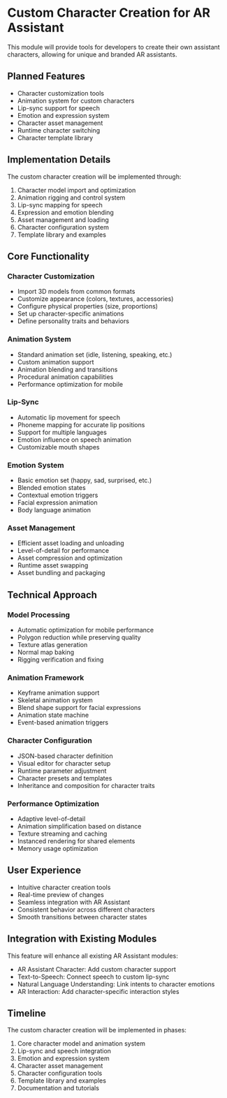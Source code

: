 # Custom Character Creation for AR Assistant

This module will provide tools for developers to create their own assistant characters, allowing for unique and branded AR assistants.

## Planned Features

- Character customization tools
- Animation system for custom characters
- Lip-sync support for speech
- Emotion and expression system
- Character asset management
- Runtime character switching
- Character template library

## Implementation Details

The custom character creation will be implemented through:

1. Character model import and optimization
2. Animation rigging and control system
3. Lip-sync mapping for speech
4. Expression and emotion blending
5. Asset management and loading
6. Character configuration system
7. Template library and examples

## Core Functionality

### Character Customization

- Import 3D models from common formats
- Customize appearance (colors, textures, accessories)
- Configure physical properties (size, proportions)
- Set up character-specific animations
- Define personality traits and behaviors

### Animation System

- Standard animation set (idle, listening, speaking, etc.)
- Custom animation support
- Animation blending and transitions
- Procedural animation capabilities
- Performance optimization for mobile

### Lip-Sync

- Automatic lip movement for speech
- Phoneme mapping for accurate lip positions
- Support for multiple languages
- Emotion influence on speech animation
- Customizable mouth shapes

### Emotion System

- Basic emotion set (happy, sad, surprised, etc.)
- Blended emotion states
- Contextual emotion triggers
- Facial expression animation
- Body language animation

### Asset Management

- Efficient asset loading and unloading
- Level-of-detail for performance
- Asset compression and optimization
- Runtime asset swapping
- Asset bundling and packaging

## Technical Approach

### Model Processing

- Automatic optimization for mobile performance
- Polygon reduction while preserving quality
- Texture atlas generation
- Normal map baking
- Rigging verification and fixing

### Animation Framework

- Keyframe animation support
- Skeletal animation system
- Blend shape support for facial expressions
- Animation state machine
- Event-based animation triggers

### Character Configuration

- JSON-based character definition
- Visual editor for character setup
- Runtime parameter adjustment
- Character presets and templates
- Inheritance and composition for character traits

### Performance Optimization

- Adaptive level-of-detail
- Animation simplification based on distance
- Texture streaming and caching
- Instanced rendering for shared elements
- Memory usage optimization

## User Experience

- Intuitive character creation tools
- Real-time preview of changes
- Seamless integration with AR Assistant
- Consistent behavior across different characters
- Smooth transitions between character states

## Integration with Existing Modules

This feature will enhance all existing AR Assistant modules:

- AR Assistant Character: Add custom character support
- Text-to-Speech: Connect speech to custom lip-sync
- Natural Language Understanding: Link intents to character emotions
- AR Interaction: Add character-specific interaction styles

## Timeline

The custom character creation will be implemented in phases:

1. Core character model and animation system
2. Lip-sync and speech integration
3. Emotion and expression system
4. Character asset management
5. Character configuration tools
6. Template library and examples
7. Documentation and tutorials